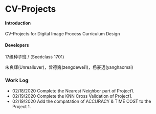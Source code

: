 # CV-Projects

#### Introduction
CV-Projects for Digital Image Process Curriculum Design

#### Developers

17级种子班 / (Seedclass 1701)

朱良辉(Unrealluver)，曾德巍(zengdewei1)，杨豪迈(yanghaomai)

### Work Log
* 02/18/2020 Complete the Nearest Neighbor part of Project1.
* 02/19/2020 Complete the KNN Cross Validation of Project1.
* 02/19/2020 Add the compatation of ACCURACY & TIME COST to the Project 1.